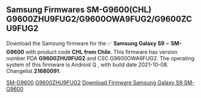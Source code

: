<h2>Samsung Firmwares SM-G9600(CHL) G9600ZHU9FUG2/G9600OWA9FUG2/G9600ZCU9FUG2</h2>
Download the Samsung firmware for the ✅ <strong>Samsung Galaxy S9 </strong> ⭐ <strong>SM-G9600</strong> with product code <strong>CHL</strong> <strong> from Chile</strong>. This firmware has version number PDA <strong>G9600ZHU9FUG2</strong> and CSC G9600OWA9FUG2. The operating system of this firmware is Android Q , with build date 2021-10-08. Changelist <strong>21680091</strong>.


[SM-G9600](https://samfirm.shop/samsung/model/SM-G9600)
[G9600ZHU9FUG2](https://samfirm.shop/samsung/pda/G9600ZHU9FUG2)
[Download Firmware Samsung Galaxy S9 SM-G9600](https://samfirm.shop/samsung/firmware/463579)

